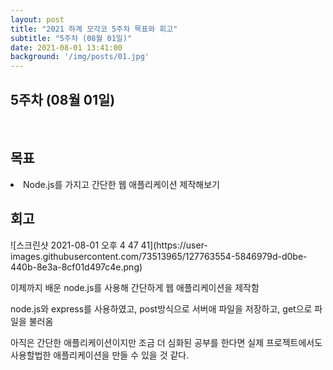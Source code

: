 ```yaml
---
layout: post
title: "2021 하계 모각코 5주차 목표와 회고"
subtitle: "5주차 (08월 01일)"
date: 2021-08-01 13:41:00
background: '/img/posts/01.jpg'
---
```

<h2>5주차 (08월 01일)</h2><br>
<h2 class="section-heading">목표</h2>

<p><li>Node.js를 가지고 간단한 웹 애플리케이션 제작해보기</li></p>


<h2 class="section-heading">회고</h2>
![스크린샷 2021-08-01 오후 4 47 41](https://user-images.githubusercontent.com/73513965/127763554-5846979d-d0be-440b-8e3a-8cf01d497c4e.png)
<p>이제까지 배운 node.js를 사용해 간단하게 웹 애플리케이션을 제작함</p>
<p>node.js와 express를 사용하였고, post방식으로 서버애 파일을 저장하고, get으로 파일을 불러옴</p>
<p>아직은 간단한 애플리케이션이지만 조금 더 심화된 공부를 한다면 실제 프로젝트에서도 사용할법한 애플리케이션을 만들 수 있을 것 같다.</p>